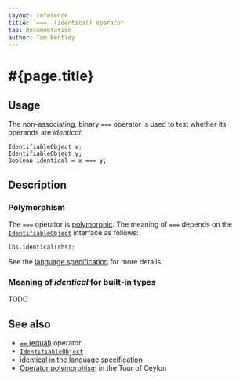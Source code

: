 ```yaml
---
layout: reference
title: `===` (identical) operator
tab: documentation
author: Tom Bentley
---
```


# #{page.title}

## Usage 

The non-associating, binary `===` operator is used to test whether its operands 
are *identical*:

    IdentifiableObject x;
    IdentifiableObject y;
    Boolean identical = x === y;

## Description

### Polymorphism

The `===` operator is [polymorphic](/documentation/reference/operator/operator-polymorphism). 
The meaning of `===` depends on the 
[`IdentifiableObject`](../../ceylon.language/IdentifiableObject) interface as follows:

    lhs.identical(rhs);

See the [language specification](#{site.urls.spec}#equalityandcomparisonoperators) for more details.

### Meaning of *identical* for built-in types

TODO

## See also

* [`==` (equal)](../equal) operator
* [`IdentifiableObject`](../../ceylon.language/IdentifiableObject)
* [identical in the language specification](#{site.urls.spec}#equalityandcomparisonoperators)
* [Operator polymorphism](/documentation/tour/language-module/#operator_polymorphism) 
  in the Tour of Ceylon
